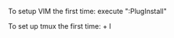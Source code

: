 To setup VIM the first time:
    execute ":PlugInstall"

To set up tmux the first time:
    <prefix> + I
